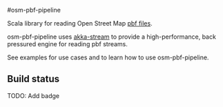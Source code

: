 #osm-pbf-pipeline

Scala library for reading Open Street Map [pbf files](http://wiki.openstreetmap.org/wiki/PBF_Format).

osm-pbf-pipeline uses [akka-stream](http://doc.akka.io/docs/akka/2.4/scala/stream/index.html) to provide a 
high-performance, back pressured engine for reading pbf streams.
 
See examples for use cases and to learn how to use osm-pbf-pipeline.

## Build status

TODO: Add badge